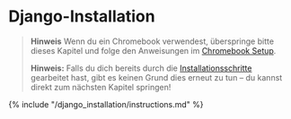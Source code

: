 # Django-Installation

> **Hinweis** Wenn du ein Chromebook verwendest, überspringe bitte dieses Kapitel und folge den Anweisungen im [Chromebook Setup](../chromebook_setup/README.md).
> 
> **Hinweis:** Falls du dich bereits durch die [Installationsschritte](../installation/README.md) gearbeitet hast, gibt es keinen Grund dies erneut zu tun – du kannst direkt zum nächsten Kapitel springen!

{% include "/django_installation/instructions.md" %}